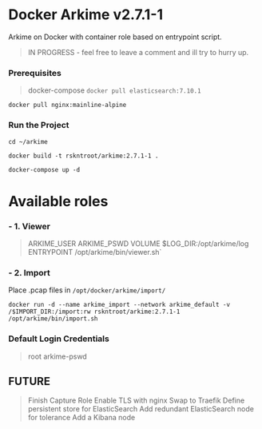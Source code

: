 # Docker Arkime v2.7.1-1

Arkime on Docker with container role based on entrypoint script. 

> IN PROGRESS - feel free to leave a comment and ill try to hurry up.

### Prerequisites
> docker-compose
`docker pull elasticsearch:7.10.1`

`docker pull nginx:mainline-alpine`

### Run the Project
`cd ~/arkime`

`docker build -t rskntroot/arkime:2.7.1-1 .`

`docker-compose up -d`

# Available roles
### - 1. Viewer
> ARKIME_USER
> ARKIME_PSWD
> VOLUME $LOG_DIR:/opt/arkime/log
> ENTRYPOINT /opt/arkime/bin/viewer.sh`

### - 2. Import
Place .pcap files in `/opt/docker/arkime/import/`

`docker run -d --name arkime_import --network arkime_default -v /$IMPORT_DIR:/import:rw rskntroot/arkime:2.7.1-1 /opt/arkime/bin/import.sh`

### Default Login Credentials
> root
> arkime-pswd

## FUTURE
> Finish Capture Role
> Enable TLS with nginx
> Swap to Traefik
> Define persistent store for ElasticSearch
> Add redundant ElasticSearch node for tolerance
> Add a Kibana node


